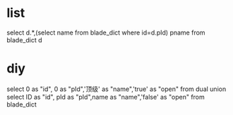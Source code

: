 list
===
select d.*,(select name from blade_dict  where id=d.pId) pname from blade_dict d 

diy
===
select 0 as "id", 0 as "pId",'顶级' as "name",'true' as "open" from  dual 
union
select ID as "id", pId as "pId",name as "name",'false' as "open" from  blade_dict